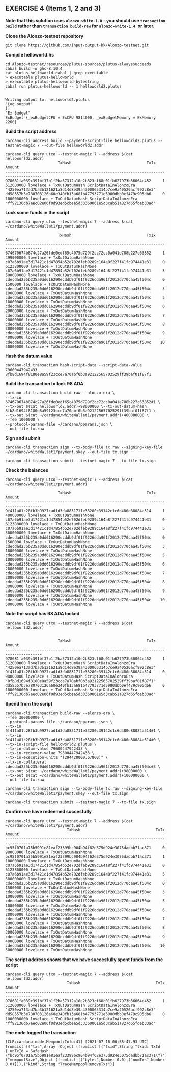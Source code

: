 ## EXERCISE 4 (Items 1, 2 and 3)

**Note that this solution uses `alonzo-white-1.0` - you should use `transaction build` rather than `transaction build-raw` for `alonzo-white-1.4 `or later.**

__Clone the Alonzo-testnet repository__

    git clone https://github.com/input-output-hk/Alonzo-testnet.git

__Compile helloworld.hs__

    cd Alonzo-testnet/resources/plutus-sources/plutus-alwayssucceeds
    cabal build -w ghc-8.10.4
    cat plutus-helloworld.cabal | grep executable
    > executable plutus-helloworld
    > executable plutus-helloworld-bytestring
    cabal run plutus-helloworld -- 1 helloworld2.plutus


    Writing output to: helloworld2.plutus
    "Log output"
    []
    "Ex Budget"
    ExBudget {_exBudgetCPU = ExCPU 9814000, _exBudgetMemory = ExMemory 2260}

__Build the script address__

    cardano-cli address build --payment-script-file helloworld2.plutus --testnet-magic 7 --out-file helloworld2.addr

    cardano-cli query utxo --testnet-magic 7 --address $(cat helloworld2.addr)
                           TxHash                                 TxIx        Amount
    --------------------------------------------------------------------------------------
    978681fa039c391bf37b1f2ba57312a10e2b823cf68c01fb627973b36064e452     1        512000000 lovelace + TxOutDatumHash ScriptDataInAlonzoEra "4250ea713ad7ba3b121621a8d14d8e39a4300065314b7ce9a40526acf992c8e3"
    dd58557b3e780703126a60e340fb13a681b47793771e5980dbb0ef479c905db6     0        1000000000 lovelace + TxOutDatumHash ScriptDataInAlonzoEra "ff92136db7aec02e06f0d93ed5cbea5d33360061e5d3cab51a827d65fdeb33ad"

__Lock some funds in the script__

    cardano-cli query utxo --testnet-magic 7 --address $(cat ~/cardano/whiteWallet1/payment.addr)

                           TxHash                                 TxIx        Amount
    --------------------------------------------------------------------------------------
    674670674b874c27a26fde0edf65c4075d729f2cc72cc0a041e788b227c63852     1        499000000 lovelace + TxOutDatumHashNone
    c07a6b91ae3d17421c1d47854b52e702dfeb9289c164a8f227f41fc974441e31     0        6123800000 lovelace + TxOutDatumHashNone
    c07a6b91ae3d17421c1d47854b52e702dfeb9289c164a8f227f41fc974441e31     5        500000000 lovelace + TxOutDatumHashNone
    cdecdad235b235a0dd616290ecddb9df01f9226dda961f2012d770caa45f504c     0        1500000 lovelace + TxOutDatumHashNone
    cdecdad235b235a0dd616290ecddb9df01f9226dda961f2012d770caa45f504c     3        10000000 lovelace + TxOutDatumHashNone
    cdecdad235b235a0dd616290ecddb9df01f9226dda961f2012d770caa45f504c     5        10000000 lovelace + TxOutDatumHashNone
    cdecdad235b235a0dd616290ecddb9df01f9226dda961f2012d770caa45f504c     6        20000000 lovelace + TxOutDatumHashNone
    cdecdad235b235a0dd616290ecddb9df01f9226dda961f2012d770caa45f504c     7        20000000 lovelace + TxOutDatumHashNone
    cdecdad235b235a0dd616290ecddb9df01f9226dda961f2012d770caa45f504c     8        30000000 lovelace + TxOutDatumHashNone
    cdecdad235b235a0dd616290ecddb9df01f9226dda961f2012d770caa45f504c     9        40000000 lovelace + TxOutDatumHashNone
    cdecdad235b235a0dd616290ecddb9df01f9226dda961f2012d770caa45f504c    10        50000000 lovelace + TxOutDatumHashNone

__Hash the datum value__

    cardano-cli transaction hash-script-data --script-data-value 79600447942433
    8fb8d1694f8180e8a59f23cce7a70abf0b3a92122565702529ff39baf01f87f1

__Build the transaction to lock 98 ADA__

    cardano-cli transaction build-raw --alonzo-era \
    --tx-in 674670674b874c27a26fde0edf65c4075d729f2cc72cc0a041e788b227c63852#1 \
    --tx-out $(cat helloworld2.addr)+98000000 \--tx-out-datum-hash 8fb8d1694f8180e8a59f23cce7a70abf0b3a92122565702529ff39baf01f87f1 \
    --tx-out $(cat ~/cardano/whiteWallet1/payment.addr)+400000000 \
    --fee 1000000 \
    --protocol-params-file ~/cardano/pparams.json \
    --out-file tx.raw

__Sign and submit__

    cardano-cli transaction sign --tx-body-file tx.raw --signing-key-file ~/cardano/whiteWallet1/payment.skey --out-file tx.sign

    cardano-cli transaction submit --testnet-magic 7 --tx-file tx.sign

__Check the balances__

    cardano-cli query utxo --testnet-magic 7 --address $(cat ~/cardano/whiteWallet1/payment.addr)

                           TxHash                                 TxIx        Amount
    --------------------------------------------------------------------------------------
    9f411a81c28fb3b9927cad1d3da8831711e33280c39142c1c6d480e88084a514     1        400000000 lovelace + TxOutDatumHashNone
    c07a6b91ae3d17421c1d47854b52e702dfeb9289c164a8f227f41fc974441e31     0        6123800000 lovelace + TxOutDatumHashNone
    c07a6b91ae3d17421c1d47854b52e702dfeb9289c164a8f227f41fc974441e31     5        500000000 lovelace + TxOutDatumHashNone
    cdecdad235b235a0dd616290ecddb9df01f9226dda961f2012d770caa45f504c     0        1500000 lovelace + TxOutDatumHashNone
    cdecdad235b235a0dd616290ecddb9df01f9226dda961f2012d770caa45f504c     3        10000000 lovelace + TxOutDatumHashNone
    cdecdad235b235a0dd616290ecddb9df01f9226dda961f2012d770caa45f504c     5        10000000 lovelace + TxOutDatumHashNone
    cdecdad235b235a0dd616290ecddb9df01f9226dda961f2012d770caa45f504c     6        20000000 lovelace + TxOutDatumHashNone
    cdecdad235b235a0dd616290ecddb9df01f9226dda961f2012d770caa45f504c     7        20000000 lovelace + TxOutDatumHashNone
    cdecdad235b235a0dd616290ecddb9df01f9226dda961f2012d770caa45f504c     8        30000000 lovelace + TxOutDatumHashNone
    cdecdad235b235a0dd616290ecddb9df01f9226dda961f2012d770caa45f504c     9        40000000 lovelace + TxOutDatumHashNone
    cdecdad235b235a0dd616290ecddb9df01f9226dda961f2012d770caa45f504c    10        50000000 lovelace + TxOutDatumHashNone

__Note the script has 98 ADA locked__

    cardano-cli query utxo --testnet-magic 7 --address $(cat helloworld2.addr)


                           TxHash                                 TxIx        Amount
    --------------------------------------------------------------------------------------
    978681fa039c391bf37b1f2ba57312a10e2b823cf68c01fb627973b36064e452     1        512000000 lovelace + TxOutDatumHash ScriptDataInAlonzoEra "4250ea713ad7ba3b121621a8d14d8e39a4300065314b7ce9a40526acf992c8e3"
    9f411a81c28fb3b9927cad1d3da8831711e33280c39142c1c6d480e88084a514     0        98000000 lovelace + TxOutDatumHash ScriptDataInAlonzoEra "8fb8d1694f8180e8a59f23cce7a70abf0b3a92122565702529ff39baf01f87f1"
    dd58557b3e780703126a60e340fb13a681b47793771e5980dbb0ef479c905db6     0        1000000000 lovelace + TxOutDatumHash ScriptDataInAlonzoEra "ff92136db7aec02e06f0d93ed5cbea5d33360061e5d3cab51a827d65fdeb33ad"

__Spend from the script__

    cardano-cli transaction build-raw --alonzo-era \
    --fee 300000000 \
    --protocol-params-file ~/cardano/pparams.json \
    --tx-in 9f411a81c28fb3b9927cad1d3da8831711e33280c39142c1c6d480e88084a514#1 \
    --tx-in 9f411a81c28fb3b9927cad1d3da8831711e33280c39142c1c6d480e88084a514#0 \
    --tx-in-script-file helloworld2.plutus \
    --tx-in-datum-value 79600447942433 \
    --tx-in-redeemer-value 79600447942433 \
    --tx-in-execution-units "(294420000,67800)" \
    --tx-in-collateral cdecdad235b235a0dd616290ecddb9df01f9226dda961f2012d770caa45f504c#3 \
    --tx-out $(cat ~/cardano/whiteWallet1/payment.addr)+98000000 \
    --tx-out $(cat ~/cardano/whiteWallet1/payment.addr)+100000000 \
    --out-file tx.raw

    cardano-cli transaction sign --tx-body-file tx.raw --signing-key-file ~/cardano/whiteWallet1/payment.skey --out-file tx.sign

    cardano-cli transaction submit --testnet-magic 7 --tx-file tx.sign


__Confirm we have redeemed succesfully__


    cardano-cli query utxo --testnet-magic 7 --address $(cat ~/cardano/whiteWallet1/payment.addr)
                               TxHash                                 TxIx        Amount
    --------------------------------------------------------------------------------------
    bc95f0701a75b5991e81eaf23399bc904b94f62e375d924e3075dadbb71ac371     0        98000000 lovelace + TxOutDatumHashNone
    bc95f0701a75b5991e81eaf23399bc904b94f62e375d924e3075dadbb71ac371     1        100000000 lovelace + TxOutDatumHashNone
    c07a6b91ae3d17421c1d47854b52e702dfeb9289c164a8f227f41fc974441e31     0        6123800000 lovelace + TxOutDatumHashNone
    c07a6b91ae3d17421c1d47854b52e702dfeb9289c164a8f227f41fc974441e31     5        500000000 lovelace + TxOutDatumHashNone
    cdecdad235b235a0dd616290ecddb9df01f9226dda961f2012d770caa45f504c     0        1500000 lovelace + TxOutDatumHashNone
    cdecdad235b235a0dd616290ecddb9df01f9226dda961f2012d770caa45f504c     3        10000000 lovelace + TxOutDatumHashNone
    cdecdad235b235a0dd616290ecddb9df01f9226dda961f2012d770caa45f504c     5        10000000 lovelace + TxOutDatumHashNone
    cdecdad235b235a0dd616290ecddb9df01f9226dda961f2012d770caa45f504c     6        20000000 lovelace + TxOutDatumHashNone
    cdecdad235b235a0dd616290ecddb9df01f9226dda961f2012d770caa45f504c     7        20000000 lovelace + TxOutDatumHashNone
    cdecdad235b235a0dd616290ecddb9df01f9226dda961f2012d770caa45f504c     8        30000000 lovelace + TxOutDatumHashNone
    cdecdad235b235a0dd616290ecddb9df01f9226dda961f2012d770caa45f504c     9        40000000 lovelace + TxOutDatumHashNone
    cdecdad235b235a0dd616290ecddb9df01f9226dda961f2012d770caa45f504c    10        50000000 lovelace + TxOutDatumHashNone


__The script address shows that we have succesfully spent funds from the script__

    cardano-cli query utxo --testnet-magic 7 --address $(cat helloworld2.addr)
                               TxHash                                 TxIx        Amount
    --------------------------------------------------------------------------------------
    978681fa039c391bf37b1f2ba57312a10e2b823cf68c01fb627973b36064e452     1        512000000 lovelace + TxOutDatumHash ScriptDataInAlonzoEra "4250ea713ad7ba3b121621a8d14d8e39a4300065314b7ce9a40526acf992c8e3"
    dd58557b3e780703126a60e340fb13a681b47793771e5980dbb0ef479c905db6     0        1000000000 lovelace + TxOutDatumHash ScriptDataInAlonzoEra "ff92136db7aec02e06f0d93ed5cbea5d33360061e5d3cab51a827d65fdeb33ad"

__The node logged the transaction__

    [CLR:cardano.node.Mempool:Info:41] [2021-07-16 06:58:47.93 UTC] fromList [("txs",Array [Object (fromList [("txid",String "txid: TxId {_unTxId = SafeHash \"bc95f0701a75b5991e81eaf23399bc904b94f62e375d924e3075dadbb71ac371\"}")])]),("mempoolSize",Object (fromList [("bytes",Number 0.0),("numTxs",Number 0.0)])),("kind",String "TraceMempoolRemoveTxs")]
